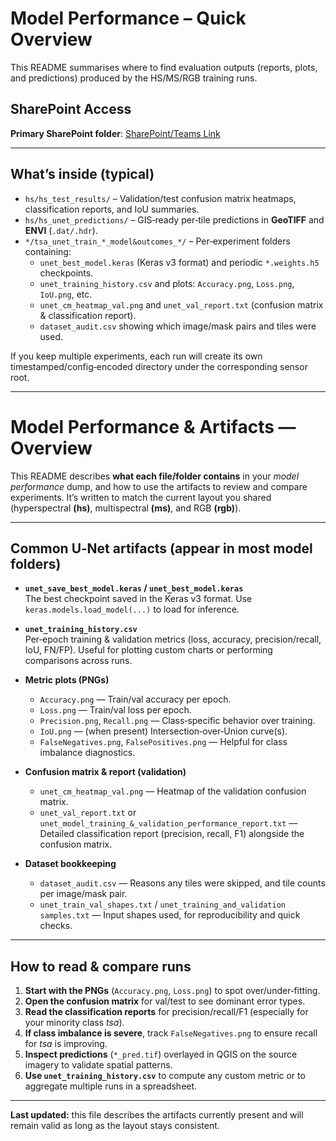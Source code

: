# Model Performance – Quick Overview

This README summarises where to find evaluation outputs (reports, plots, and predictions) produced by the HS/MS/RGB training runs.

## SharePoint Access
**Primary SharePoint folder**: [SharePoint/Teams Link](https://csuprod.sharepoint.com/:f:/r/sites/RSRCH-WeedDataShared/Shared%20Documents/General/TSA-Drone-AI-Detection?csf=1&web=1&e=tYbznU)

---

## What’s inside (typical)
- `hs/hs_test_results/` – Validation/test confusion matrix heatmaps, classification reports, and IoU summaries.
- `hs/hs_unet_predictions/` – GIS‑ready per‑tile predictions in **GeoTIFF** and **ENVI** (`.dat/.hdr`).
- `*/tsa_unet_train_*_model&outcomes_*/` – Per‑experiment folders containing:
  - `unet_best_model.keras` (Keras v3 format) and periodic `*.weights.h5` checkpoints.
  - `unet_training_history.csv` and plots: `Accuracy.png`, `Loss.png`, `IoU.png`, etc.
  - `unet_cm_heatmap_val.png` and `unet_val_report.txt` (confusion matrix & classification report).
  - `dataset_audit.csv` showing which image/mask pairs and tiles were used.

If you keep multiple experiments, each run will create its own timestamped/config‑encoded directory under the corresponding sensor root.

---

# Model Performance & Artifacts — Overview

This README describes **what each file/folder contains** in your *model performance* dump, and how to use the artifacts to review and compare experiments. It’s written to match the current layout you shared (hyperspectral **(hs)**, multispectral **(ms)**, and RGB **(rgb)**).

---

## Common U‑Net artifacts (appear in most model folders)

- **`unet_save_best_model.keras` / `unet_best_model.keras`**  
  The best checkpoint saved in the Keras v3 format. Use `keras.models.load_model(...)` to load for inference.
  
- **`unet_training_history.csv`**  
  Per‑epoch training & validation metrics (loss, accuracy, precision/recall, IoU, FN/FP). Useful for plotting custom charts or performing comparisons across runs.

- **Metric plots (PNGs)**  
  - `Accuracy.png` — Train/val accuracy per epoch.  
  - `Loss.png` — Train/val loss per epoch.  
  - `Precision.png`, `Recall.png` — Class‑specific behavior over training.  
  - `IoU.png` — (when present) Intersection‑over‑Union curve(s).  
  - `FalseNegatives.png`, `FalsePositives.png` — Helpful for class imbalance diagnostics.

- **Confusion matrix & report (validation)**  
  - `unet_cm_heatmap_val.png` — Heatmap of the validation confusion matrix.  
  - `unet_val_report.txt` or `unet_model_training_&_validation_performance_report.txt` — Detailed classification report (precision, recall, F1) alongside the confusion matrix.

- **Dataset bookkeeping**  
  - `dataset_audit.csv` — Reasons any tiles were skipped, and tile counts per image/mask pair.  
  - `unet_train_val_shapes.txt` / `unet_training_and_validation samples.txt` — Input shapes used, for reproducibility and quick checks.

---

## How to read & compare runs

1. **Start with the PNGs** (`Accuracy.png`, `Loss.png`) to spot over/under‑fitting.  
2. **Open the confusion matrix** for val/test to see dominant error types.  
3. **Read the classification reports** for precision/recall/F1 (especially for your minority class *tsa*).  
4. **If class imbalance is severe**, track `FalseNegatives.png` to ensure recall for *tsa* is improving.  
5. **Inspect predictions** (`*_pred.tif`) overlayed in QGIS on the source imagery to validate spatial patterns.  
6. **Use `unet_training_history.csv`** to compute any custom metric or to aggregate multiple runs in a spreadsheet.

---

**Last updated:** this file describes the artifacts currently present and will remain valid as long as the layout stays consistent.

